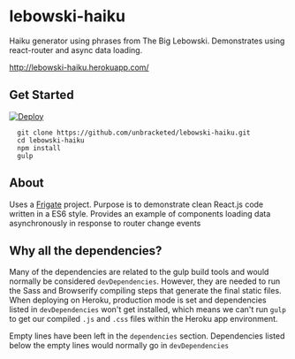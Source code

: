 # lebowski-haiku

Haiku generator using phrases from The Big Lebowski. Demonstrates using react-router and async data loading.

http://lebowski-haiku.herokuapp.com/

## Get Started

[![Deploy](https://www.herokucdn.com/deploy/button.png)](https://heroku.com/deploy)

```
  git clone https://github.com/unbracketed/lebowski-haiku.git
  cd lebowski-haiku
  npm install
  gulp
```

## About

Uses a [Frigate](https://github.com/lincolnloop/generator-frigate) project. Purpose is to demonstrate clean React.js code written in a ES6 style. Provides an example of components loading data asynchronously in response to router change events

## Why all the dependencies?

Many of the dependencies are related to the gulp build tools and would normally be considered `devDependencies`. However, they are needed to run the Sass and Browserify compiling steps that generate the final static files. When deploying on Heroku, production mode is set and dependencies listed in `devDependencies` won't get installed, which means we can't run `gulp` to get our compiled `.js` and `.css` files within the Heroku app environment.

Empty lines have been left in the `dependencies` section. Dependencies listed below the empty lines would normally go in `devDependencies`
